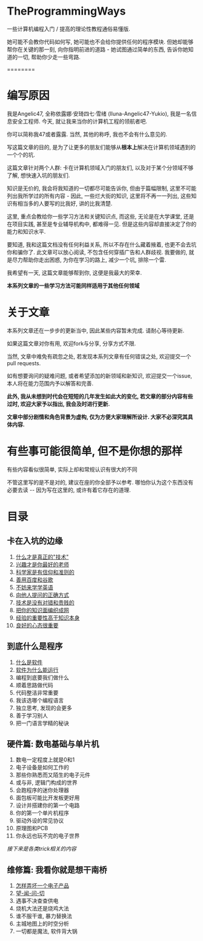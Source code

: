 # TheProgrammingWays

一些计算机编程入门 / 提高的理论性教程通俗易懂版.

她可能不会教你代码如何写, 她可能也不会给你提供任何的程序模块. 但她却能够帮你在关键的那一刻, 向你指明前进的道路 - 她试图通过简单的东西, 告诉你她知道的一切, 帮助你少走一些弯路.

========
# 编写原因

我是Angelic47, 全称依露娜·安琦四七·雪绪 (Iluna-Angelic47-Yukio), 我是一名信息安全工程师. 今天, 就让我来当你的计算机工程的领航者吧.

你可以简称我47或者露露. 当然, 其他的称呼, 我也不会有什么意见的.

写这篇文章的目的, 是为了让更多的朋友们能够从**根本上**解决在计算机领域遇到的一个个的坑. 

这篇文章针对两个人群: 卡在计算机领域入门的朋友们, 以及对于某个分领域不够了解, 想快速入坑的朋友们.

知识是无价的, 我会将我知道的一切都尽可能告诉你, 但由于篇幅限制, 这里不可能列出我所学过的所有内容 - 因此, 一些烂大街的知识, 这里将不再一一列出, 这些知识有相当多的人要写的比我好, 讲的比我清楚.

这里, 重点会教给你一些学习方法和关键知识点, 而这些, 无论是在大学课堂, 还是在项目实践, 甚至是专业辅导机构中, 都难得一见. 但是这些内容却直接决定了你的能力和知识水平.

要知道, 我和这篇文档没有任何利益关系, 所以不存在什么藏着掖着, 也更不会去坑你和骗你了. 此文章可以放心阅读, 不包含任何穿插广告和人群歧视. 我要做的, 就是尽力帮助你走出困惑, 为你在学习的路上, 减少一个坑, 排除一个雷.

我希望有一天, 这篇文章能够帮到你, 这便是我最大的荣幸.

**本系列文章的一些学习方法可能同样适用于其他任何领域**


# 关于文章
本系列文章还在一步步的更新当中, 因此某些内容暂未完成. 请耐心等待更新.

如果这篇文章对你有用, 欢迎fork与分享, 分享方式不限.

当然, 文章中难免有疏忽之处, 若发现本系列文章有任何错误之处, 欢迎提交一个pull requests.

如有想要询问的疑难问题, 或者希望添加的新领域和新知识, 欢迎提交一个issue, 本人将在能力范围内予以解答和完善.

**此外, 我从未想到时代会在短短的几年发生如此大的变化, 若文章的部分内容有些过时, 欢迎大家予以指出, 我会及时进行更新.**

**文章中部分剧情和角色背景为虚构, 仅为方便大家理解所设计. 大家不必深究其具体内容.**


# 有些事可能很简单, 但不是你想的那样
有些内容看似很简单, 实际上却和常规认识有很大的不同

不管这里写的是不是对的, 建议在座的你全部予以参考. 哪怕你认为这个东西没有必要去读 -- 因为写在这里的, 或许有着它存在的道理.

# 目录
## 卡在入坑的边缘
  1. [什么才是真正的"技术"](1/1_whatIsTechnology.md)
  2. [兴趣才是你最好的老师](1/2_interestAsYourBestTeacher.md)
  3. [科学家是有信仰和准则的](1/3_scientistLaws.md)
  4. [善用百度和谷歌](1/4_searchEngine.md)
  5. [不妨来学学英语](1/5_tryLearnEnglish.md)
  6. [向他人提问的正确方式](1/6_theArtOfAsking.md)
  7. [技术是没有对错和贵贱的](1/7_technologyItSelf.md)
  8. [把你的知识面编织成网](1/8_knowledge.md)
  9. [经验的重要性高于知识本身](1/9_experience.md)
  10. [良好的心态很重要](1/10_keepAGoodState.md)
## 到底什么是程序
  1. [什么是软件](2/1_whatIsSoftware.md)
  2. [软件为什么能运行](2/2_howSoftwareExecute.md)
  3. 编程到底要我们做什么
  4. 顺着思路做代码
  5. 代码整洁非常重要
  6. 我该选哪个编程语言
  7. 独立思考, 发现的会更多
  8. 善于学习别人
  9. 把一门语言学精的秘诀
## 硬件篇: 数电基础与单片机
  1. 数电一定程度上就是0和1
  2. 电子设备是如何工作的
  3. 那些你熟悉而又陌生的电子元件
  4. 或与非, 逻辑门构成的世界
  5. 会跑程序的迷你处理器
  6. 面包板可能比开发板更好用
  7. 设计并搭建你的第一个电路
  8. 你的第一个单片机程序
  9. 驱动外设的常见协议
  10. 原理图和PCB
  11. 你永远也玩不完的电子世界


*接下来是各类trick相关的内容*


## 维修篇: 我看你就是想干南桥
  1. [怎样弄坏一个电子产品](trick1/1_howElectronicDevicesBroken.md)
  2. [望-闻-问-切](trick1/2_see-smell-ask-test.md)
  3. 遇事不决查查供电
  4. 烧机大法还是烧鸡大法
  5. 谁不服干谁, 暴力替换法
  6. 主城地图上的时空分析
  7. 一切都是魔法, 软件背大锅
